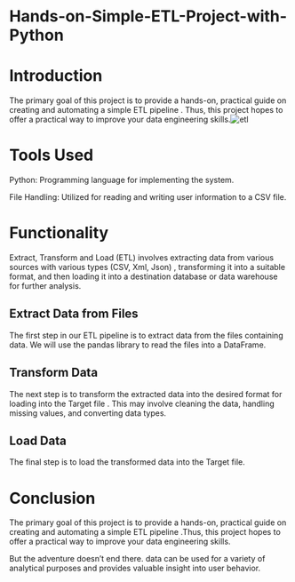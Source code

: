 # Hands-on-Simple-ETL-Project-with-Python
# Introduction
The primary goal of this project is to provide a hands-on, practical guide on creating and automating a simple ETL pipeline . Thus, this project hopes to offer a practical way to improve your data engineering skills.![etl](https://github.com/user-attachments/assets/f50f740e-3c76-4bd0-937c-060232bf6231)

# Tools Used
Python: Programming language for implementing the system.

File Handling: Utilized for reading and writing user information to a CSV file.
# Functionality
Extract, Transform and Load (ETL) involves extracting data from various sources with various types (CSV, Xml, Json) , transforming it into a suitable format, and then loading it into a destination database or data warehouse for further analysis.
## Extract Data from Files
The first step in our ETL pipeline is to extract data from the files containing data. We will use the pandas library to read the files into a DataFrame.
## Transform Data
The next step is to transform the extracted data into the desired format for loading into the Target file . This may involve cleaning the data, handling missing values, and converting data types.
## Load Data
The final step is to load the transformed data into the Target file.
# Conclusion
The primary goal of this project is to provide a hands-on, practical guide on creating and automating a simple ETL pipeline .Thus, this project hopes to offer a practical way to improve your data engineering skills.

But the adventure doesn’t end there. data can be used for a variety of analytical purposes and provides valuable insight into user behavior.
